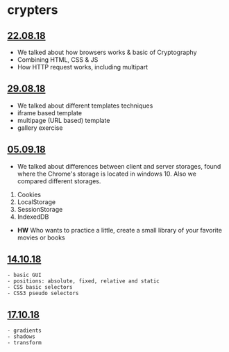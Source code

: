 # crypters

  ## [22.08.18](https://github.com/nikitaKurtin/crypters/tree/master/2018-08-22) 
  - We talked about how browsers works & basic of Cryptography
  - Combining HTML, CSS & JS
  - How HTTP request works, including multipart
    
  ## [29.08.18](https://github.com/nikitaKurtin/crypters/tree/master/2018-08-29) 
  - We talked about different templates techniques
  - iframe based template
  - multipage (URL based) template
  - gallery exercise 
    
  ##  [05.09.18](https://github.com/nikitaKurtin/crypters/tree/master/2018-09-05) 
  - We talked about differences between client and server storages, found where the Chrome's storage is located in windows 10. Also we compared different storages.
  1. Cookies
  2. LocalStorage
  3. SessionStorage
  4. IndexedDB 
  - **HW** Who wants to practice a little, create a small library of your favorite movies or books
    
 ## [14.10.18](https://github.com/nikitaKurtin/crypters/tree/master/2018-10-14) 
    - basic GUI
    - positions: absolute, fixed, relative and static
    - CSS basic selectors
    - CSS3 pseudo selectors
    
 ## [17.10.18](https://github.com/nikitaKurtin/crypters/tree/master/2018-10-17) 
    - gradients
    - shadows
    - transform
